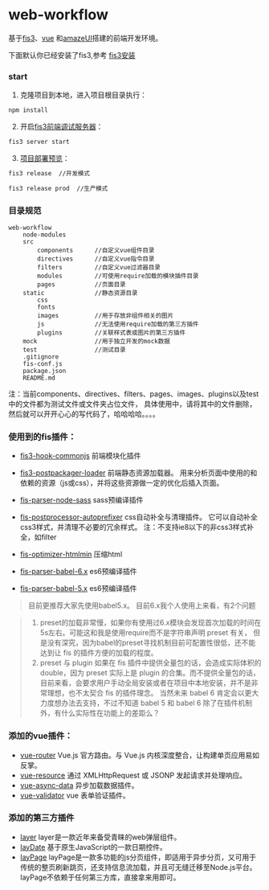 # web-workflow

基于[fis3](http://fis.baidu.com/fis3/docs/beginning/intro.html)、[vue](http://cn.vuejs.org/guide/installation.html)
和[amazeUI](http://amazeui.org/getting-started)搭建的前端开发环境。

下面默认你已经安装了fis3,参考 [fis3安装](http://fis.baidu.com/fis3/docs/beginning/install.html)

### start

1. 克隆项目到本地，进入项目根目录执行：

``` bash
npm install
```

2. 开启[fis3前端调试服务器](http://fis.baidu.com/fis3/docs/beginning/debug.html)：

``` bash
fis3 server start
```
    
3. [项目部署预览](http://fis.baidu.com/fis3/docs/beginning/debug.html)：  

``` bash
fis3 release  //开发模式
    
fis3 release prod  //生产模式
```

### 目录规范

``` dir
web-workflow     
    node-modules        
    src     
        components      //自定义vue组件目录
        directives      //自定义vue指令目录
        filters         //自定义vue过滤器目录
        modules         //可使用require加载的模块插件目录
        pages           //页面目录
    static              //静态资源目录
        css
        fonts
        images          //用于存放非组件相关的图片
        js              //无法使用require加载的第三方插件
        plugins         //关联样式表或图片的第三方插件
    mock                //用于独立开发的mock数据
    test                //测试目录
    .gitignore
    fis-conf.js
    package.json
    README.md
```

注：当前components、directives、filters、pages、images、plugins以及test中的文件都为测试文件或文件夹占位文件，
    具体使用中，请将其中的文件删除，然后就可以开开心心的写代码了，哈哈哈哈。。。。
    
    
### 使用到的fis插件：

- [fis3-hook-commonjs](https://github.com/fex-team/fis3-hook-commonjs) 前端模块化插件
- [fis3-postpackager-loader](https://github.com/fex-team/fis3-postpackager-loader) 前端静态资源加载器。
    用来分析页面中使用的和依赖的资源（js或css），并将这些资源做一定的优化后插入页面。
    
- [fis-parser-node-sass](https://github.com/fex-team/fis-parser-sass) sass预编译插件
- [fis-postprocessor-autoprefixer](https://github.com/ZoomZhao/fis-postprocessor-autoprefixer) css自动补全与清理插件。
    它可以自动补全css3样式，并清理不必要的冗余样式。 注：不支持ie8以下的非css3样式补全，如filter
    
- [fis-optimizer-htmlmin](https://github.com/babyzone2004/fis-optimizer-htmlmin) 压缩html

- [fis-parser-babel-6.x](https://github.com/fex-team/fis-parser-babel-6.x) es6预编译插件
- [fis-parser-babel-5.x](https://github.com/fex-team/fis-parser-babel-5.x) es6预编译插件

> 目前更推荐大家先使用babel5.x。
> 目前6.x我个人使用上来看，有2个问题

> 1. preset的加载非常慢，如果你有使用过6.x模块会发现首次加载的时间在5s左右。可能这和我是使用require而不是字符串声明 preset 有关，
但是没有深究，因为babel的preset寻找机制目前可配置性很低，还不能达到让 fis 的插件方便的加载的程度。
> 2. preset 与 plugin 如果在 fis 插件中提供全量包的话，会造成实际体积的 double，因为 preset 实际上是 plugin 的合集。而不提供全量包的话，
目前来看，会要求用户手动全局安装或者在项目中本地安装，并不是非常理想，也不太契合 fis 的插件理念。
> 当然未来 babel 6 肯定会以更大力度想办法去支持，不过不知道 babel 5 和 babel 6 除了在插件机制外，有什么实际性在功能上的差距么？



### 添加的vue插件：
    
- [vue-router](http://vuejs.github.io/vue-router/zh-cn/index.html) Vue.js 官方路由。与 Vue.js 内核深度整合，让构建单页应用易如反掌。
- [vue-resource](https://github.com/vuejs/vue-resource    ) 通过 XMLHttpRequest 或 JSONP 发起请求并处理响应。
- [vue-async-data](https://github.com/vuejs/vue-async-data) 异步加载数据插件。
- [vue-validator](https://github.com/vuejs/vue-validator) vue 表单验证插件。



### 添加的第三方插件

- [layer](http://layer.layui.com/) layer是一款近年来备受青睐的web弹层组件。
- [layDate](http://laydate.layui.com/) 基于原生JavaScript的一款日期控件。
- [layPage](http://laypage.layui.com/) layPage是一款多功能的js分页组件，即适用于异步分页，又可用于传统的整页刷新跳页，还支持信息流加载，并且可无缝迁移至Node.js平台。layPage不依赖于任何第三方库，直接拿来用即可。



